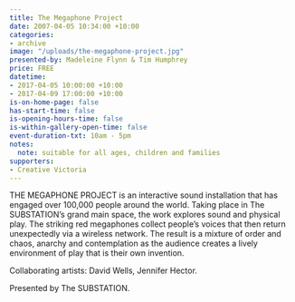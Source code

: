 ```yaml
---
title: The Megaphone Project
date: 2007-04-05 10:34:00 +10:00
categories:
- archive
image: "/uploads/the-megaphone-project.jpg"
presented-by: Madeleine Flynn & Tim Humphrey
price: FREE
datetime:
- 2017-04-05 10:00:00 +10:00
- 2017-04-09 17:00:00 +10:00
is-on-home-page: false
has-start-time: false
is-opening-hours-time: false
is-within-gallery-open-time: false
event-duration-txt: 10am - 5pm
notes:
  note: suitable for all ages, children and families
supporters:
- Creative Victoria
---
```


THE MEGAPHONE PROJECT is an interactive sound installation that has engaged over 100,000 people around the world. Taking place in The SUBSTATION’s grand main space, the work explores sound and physical play. The striking red megaphones collect people’s voices that then return unexpectedly via a wireless network. The result is a mixture of order and chaos, anarchy and contemplation as the audience creates a lively environment of play that is their own invention.

Collaborating artists: David Wells, Jennifer Hector.<br>

Presented by The SUBSTATION.
